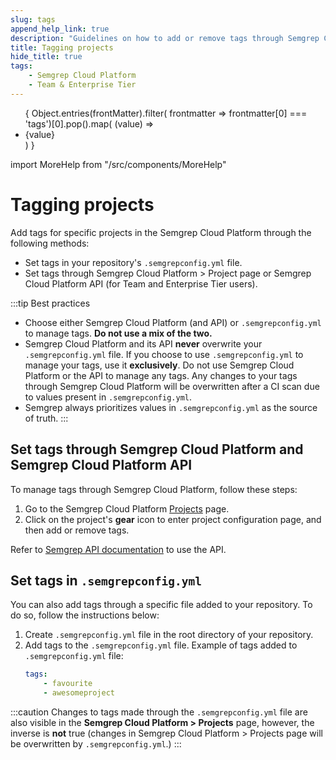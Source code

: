 ```yaml
---
slug: tags
append_help_link: true
description: "Guidelines on how to add or remove tags through Semgrep Cloud Platform and semgrepconfig.yml file."
title: Tagging projects 
hide_title: true
tags:
    - Semgrep Cloud Platform
    - Team & Enterprise Tier
---
```


<ul id="tag__badge-list">
{
Object.entries(frontMatter).filter(
    frontmatter => frontmatter[0] === 'tags')[0].pop().map(
    (value) => <li class='tag__badge-item'>{value}</li> )
}
</ul>

import MoreHelp from "/src/components/MoreHelp"

# Tagging projects 

Add tags for specific projects in the Semgrep Cloud Platform through the following methods:

* Set tags in your repository's `.semgrepconfig.yml` file.
* Set tags through Semgrep Cloud Platform > Project page or Semgrep Cloud Platform API (for Team and Enterprise Tier users).

:::tip Best practices
*  Choose either Semgrep Cloud Platform (and API) or `.semgrepconfig.yml` to manage tags. **Do not use a mix of the two.**
* Semgrep Cloud Platform and its API **never** overwrite your `.semgrepconfig.yml` file. If you choose to use `.semgrepconfig.yml` to manage your tags, use it **exclusively**. Do not use Semgrep Cloud Platform or the API to manage any tags. Any changes to your tags through Semgrep Cloud Platform will be overwritten after a CI scan due to values present in `.semgrepconfig.yml`.
* Semgrep always prioritizes values in `.semgrepconfig.yml` as the source of truth.
:::

## Set tags through Semgrep Cloud Platform and Semgrep Cloud Platform API

To manage tags through Semgrep Cloud Platform, follow these steps:

1. Go to the Semgrep Cloud Platform [Projects](https://semgrep.dev/orgs/-/projects) page.
2. Click on the project's <i class="fa-solid fa-gear"></i> **gear** icon to enter project configuration page, and then add or remove tags.

Refer to [Semgrep API documentation](https://semgrep.dev/api/v1/docs/#tag/Project/operation/semgrep_app.saas.handlers.tagging.openapi_add_tags_to_project) to use the API.

## Set tags in `.semgrepconfig.yml`

You can also add tags through a specific file added to your repository. To do so, follow the instructions below:

1. Create `.semgrepconfig.yml` file in the root directory of your repository.
2. Add tags to the `.semgrepconfig.yml` file. Example of tags added to `.semgrepconfig.yml` file:
    ```yaml
    tags:
        - favourite
        - awesomeproject
    ```

:::caution
Changes to tags made through the `.semgrepconfig.yml` file are also visible in the **Semgrep Cloud Platform > Projects** page, however, the inverse is **not** true (changes in Semgrep Cloud Platform > Projects page will be overwritten by `.semgrepconfig.yml`.)
:::

<MoreHelp />
